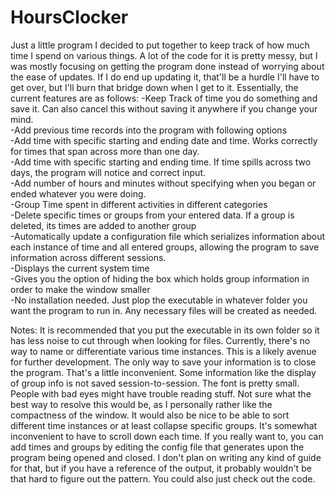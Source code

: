 # HoursClocker
Just a little program I decided to put together to keep track of how much time I spend on various things.
A lot of the code for it is pretty messy, but I was mostly focusing on getting the program done instead of worrying about the ease of updates. If I do end up updating it, that'll be a hurdle I'll have to get over, but I'll burn that bridge down when I get to it.
Essentially, the current features are as follows:
-Keep Track of time you do something and save it. Can also cancel this without saving it anywhere if you change your mind.  
-Add previous time records into the program with following options  
 -Add time with specific starting and ending date and time. Works correctly for times that span across more than one day.  
 -Add time with specific starting and ending time. If time spills across two days, the program will notice and correct input.  
 -Add number of hours and minutes without specifying when you began or ended whatever you were doing.  
-Group Time spent in different activities in different categories  
-Delete specific times or groups from your entered data. If a group is deleted, its times are added to another group  
-Automatically update a configuration file which serializes information about each instance of time and all entered groups, allowing the program to save information across different sessions.  
-Displays the current system time  
-Gives you the option of hiding the box which holds group information in order to make the window smaller  
-No installation needed. Just plop the executable in whatever folder you want the program to run in. Any necessary files will be created as needed.

Notes:
It is recommended that you put the executable in its own folder so it has less noise to cut through when looking for files.
Currently, there's no way to name or differentiate various time instances. This is a likely avenue for further development.
The only way to save your information is to close the program. That's a little inconvenient. Some information like the display of group info is not saved session-to-session.
The font is pretty small. People with bad eyes might have trouble reading stuff. Not sure what the best way to resolve this would be, as I personally rather like the compactness of the window.
It would also be nice to be able to sort different time instances or at least collapse specific groups. It's somewhat inconvenient to have to scroll down each time.
If you really want to, you can add times and groups by editing the config file that generates upon the program being opened and closed. I don't plan on writing any kind of guide for that, but if you have a reference of the output, it probably wouldn't be that hard to figure out the pattern. You could also just check out the code.
